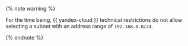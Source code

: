 {% note warning %}

For the time being, {{ yandex-cloud }} technical restrictions do not allow selecting a subnet with an address range of `192.168.0.0/24`.

{% endnote %}
